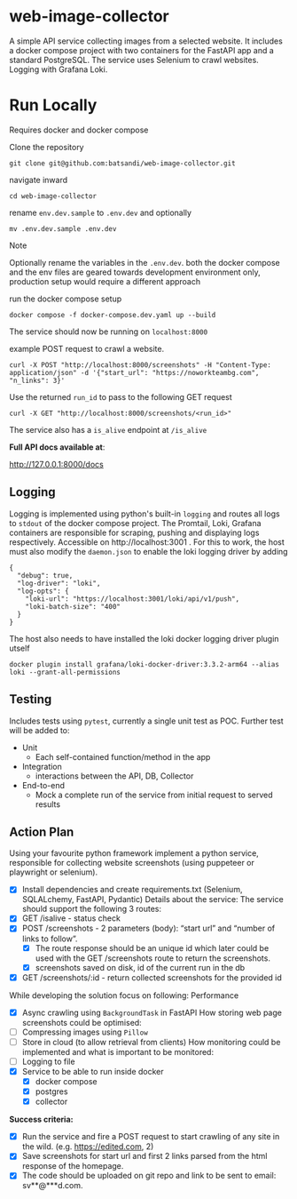 # web-image-collector
A simple API service collecting images from a selected website. It includes a docker compose project with two containers for the FastAPI app and a standard PostgreSQL. The service uses Selenium to crawl websites. Logging with Grafana Loki.

# Run Locally
Requires docker and docker compose

Clone the repository

```
git clone git@github.com:batsandi/web-image-collector.git
```
navigate inward

```
cd web-image-collector
```
rename `env.dev.sample` to `.env.dev` and optionally

```
mv .env.dev.sample .env.dev
```

>[!NOTE]
> Optionally rename the variables in the `.env.dev`. both the docker compose and the env files are geared towards development environment only, production setup would require a different approach

run the docker compose setup

```
docker compose -f docker-compose.dev.yaml up --build
```
The service should now be running on `localhost:8000`

example POST request to crawl a website.

```
curl -X POST "http://localhost:8000/screenshots" -H "Content-Type: application/json" -d '{"start_url": "https://noworkteambg.com", "n_links": 3}'
```
Use the returned `run_id` to pass to the following GET request

```
curl -X GET "http://localhost:8000/screenshots/<run_id>"
```
The service also has a `is_alive` endpoint at `/is_alive`

__Full API docs available at__:

http://127.0.0.1:8000/docs


## Logging
Logging is implemented using python's built-in `logging` and routes all logs to `stdout` of the docker compose project. The  Promtail, Loki, Grafana containers are responsible for scraping, pushing and displaying logs respectively. Accessible on http://localhost:3001 . For this to work, the host must also modify the `daemon.json` to enable the loki logging driver by adding

```
{
  "debug": true,
  "log-driver": "loki",
  "log-opts": {
    "loki-url": "https://localhost:3001/loki/api/v1/push",
    "loki-batch-size": "400"
  }
}
```

The host also needs to have installed the loki docker logging driver plugin utself

```
docker plugin install grafana/loki-docker-driver:3.3.2-arm64 --alias loki --grant-all-permissions
```

## Testing
Includes tests using `pytest`, currently a single unit test as POC. Further test will be added to:
- Unit
  - Each self-contained function/method in the app
- Integration
  - interactions between the API, DB, Collector
- End-to-end
  - Mock a complete run of the service from initial request to served results

## Action Plan
Using your favourite python framework implement a python service, responsible for collecting website screenshots (using puppeteer or playwright or selenium).
- [x] Install dependencies and create requirements.txt (Selenium, SQLALchemy, FastAPI, Pydantic)
Details about the service:
The service should support the following 3 routes:
- [x] GET /isalive - status check
- [x] POST /screenshots - 2 parameters (body): “start url” and “number of links to follow”. 
  - [x] The route response should be an unique id which later could be used with the GET /screenshots route to return the screenshots.
  - [x] screenshots saved on disk, id of the current run in the db
- [x] GET /screenshots/:id - return collected screenshots for the provided id

While developing the solution focus on following:
Performance
  - [x] Async crawling using `BackgroundTask` in FastAPI
How storing web page screenshots could be optimised:
- [ ] Compressing images using `Pillow`
- [ ] Store in cloud (to allow retrieval from clients)
How monitoring could be implemented and what is important to be monitored:
- [ ] Logging to file
- [x] Service to be able to run inside docker
  - [x] docker compose
  - [x] postgres
  - [x] collector

__Success criteria:__
- [x] Run the service and fire a POST request to start crawling of any site in the wild. (e.g. https://edited.com, 2)
- [x] Save screenshots for start url and first 2 links parsed from the html response of the homepage.
- [x] The code should be uploaded on git repo and link to be sent to email: sv**@***d.com.
